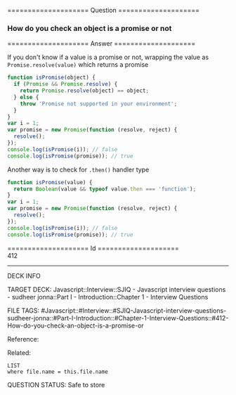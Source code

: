 ==================== Question ====================  

### How do you check an object is a promise or not  

==================== Answer ====================  

If you don't know if a value is a promise or not, wrapping the value as
`Promise.resolve(value)` which returns a promise

```javascript
function isPromise(object) {
  if (Promise && Promise.resolve) {
    return Promise.resolve(object) == object;
  } else {
    throw 'Promise not supported in your environment';
  }
}
var i = 1;
var promise = new Promise(function (resolve, reject) {
  resolve();
});
console.log(isPromise(i)); // false
console.log(isPromise(promise)); // true
```

Another way is to check for `.then()` handler type

```javascript
function isPromise(value) {
  return Boolean(value && typeof value.then === 'function');
}
var i = 1;
var promise = new Promise(function (resolve, reject) {
  resolve();
});
console.log(isPromise(i)); // false
console.log(isPromise(promise)); // true
```

==================== Id ====================  
412
<!--ID: 1707879806312-->

---

DECK INFO

TARGET DECK: Javascript::Interview::SJIQ - Javascript interview questions - sudheer jonna::Part I - Introduction::Chapter 1 - Interview Questions

FILE TAGS: #Javascript::#Interview::#SJIQ-Javascript-interview-questions-sudheer-jonna::#Part-I-Introduction::#Chapter-1-Interview-Questions::#412-How-do-you-check-an-object-is-a-promise-or

Reference:

Related:

```dataview
LIST
where file.name = this.file.name
```
QUESTION STATUS: Safe to store
